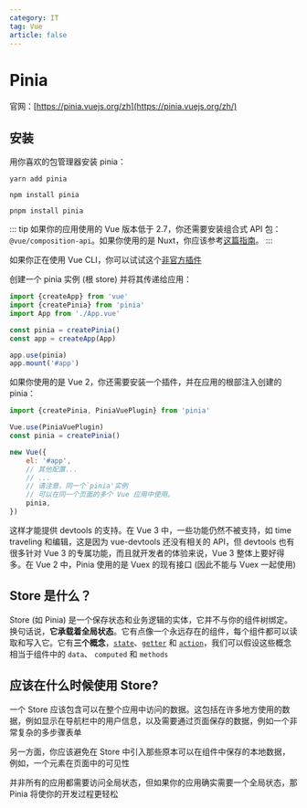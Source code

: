 ```yaml
---
category: IT
tag: Vue
article: false
---
```


# Pinia

<!-- more -->

官网：[https://pinia.vuejs.org/zh](https://pinia.vuejs.org/zh/)

## 安装

用你喜欢的包管理器安装 pinia：

```shell
yarn add pinia

npm install pinia

pnpm install pinia
```

::: tip
如果你的应用使用的 Vue 版本低于 2.7，你还需要安装组合式 API 包：`@vue/composition-api`。如果你使用的是 Nuxt，你应该参考[这篇指南](#待更新)。
:::

如果你正在使用 Vue CLI，你可以试试这个[非官方插件](https://github.com/wobsoriano/vue-cli-plugin-pinia)

创建一个 pinia 实例 (根 store) 并将其传递给应用：

```js
import {createApp} from 'vue'
import {createPinia} from 'pinia'
import App from './App.vue'

const pinia = createPinia()
const app = createApp(App)

app.use(pinia)
app.mount('#app')
```

如果你使用的是 Vue 2，你还需要安装一个插件，并在应用的根部注入创建的 pinia：

```js
import {createPinia, PiniaVuePlugin} from 'pinia'

Vue.use(PiniaVuePlugin)
const pinia = createPinia()

new Vue({
    el: '#app',
    // 其他配置...
    // ...
    // 请注意，同一个`pinia'实例
    // 可以在同一个页面的多个 Vue 应用中使用。 
    pinia,
})
```

这样才能提供 devtools 的支持。在 Vue 3 中，一些功能仍然不被支持，如 time traveling 和编辑，这是因为 vue-devtools 还没有相关的 API，但 devtools 也有很多针对 Vue 3 的专属功能，而且就开发者的体验来说，Vue 3 整体上要好得多。在 Vue 2 中，Pinia 使用的是 Vuex 的现有接口 (因此不能与 Vuex 一起使用) 

## Store 是什么？

Store (如 Pinia) 是一个保存状态和业务逻辑的实体，它并不与你的组件树绑定。换句话说，**它承载着全局状态**。它有点像一个永远存在的组件，每个组件都可以读取和写入它。它有**三个概念**，[`state`](#待更新)、[`getter`](#待更新) 和 [`action`](#待更新)，我们可以假设这些概念相当于组件中的 `data`、 `computed` 和 `methods`

## 应该在什么时候使用 Store?

一个 Store 应该包含可以在整个应用中访问的数据。这包括在许多地方使用的数据，例如显示在导航栏中的用户信息，以及需要通过页面保存的数据，例如一个非常复杂的多步骤表单

另一方面，你应该避免在 Store 中引入那些原本可以在组件中保存的本地数据，例如，一个元素在页面中的可见性

并非所有的应用都需要访问全局状态，但如果你的应用确实需要一个全局状态，那 Pinia 将使你的开发过程更轻松